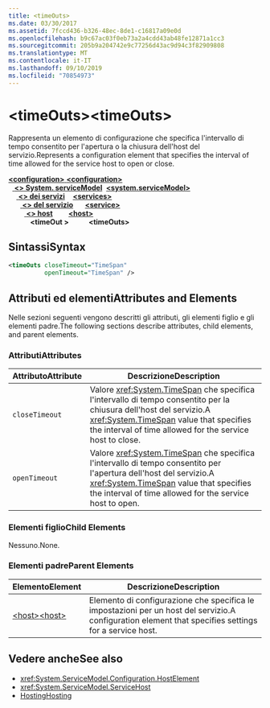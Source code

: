 ```yaml
---
title: <timeOuts>
ms.date: 03/30/2017
ms.assetid: 7fccd436-b326-48ec-8de1-c16817a09e0d
ms.openlocfilehash: b9c67ac03f0eb73a2a4cdd43ab48fe12871a1cc3
ms.sourcegitcommit: 205b9a204742e9c77256d43ac9d94c3f82909808
ms.translationtype: MT
ms.contentlocale: it-IT
ms.lasthandoff: 09/10/2019
ms.locfileid: "70854973"
---
```

# <a name="timeouts"></a><span data-ttu-id="782c7-101">\<timeOuts></span><span class="sxs-lookup"><span data-stu-id="782c7-101">\<timeOuts></span></span>
<span data-ttu-id="782c7-102">Rappresenta un elemento di configurazione che specifica l'intervallo di tempo consentito per l'apertura o la chiusura dell'host del servizio.</span><span class="sxs-lookup"><span data-stu-id="782c7-102">Represents a configuration element that specifies the interval of time allowed for the service host to open or close.</span></span>  
  
<span data-ttu-id="782c7-103">[ **\<configuration>** ](../configuration-element.md)</span><span class="sxs-lookup"><span data-stu-id="782c7-103">[**\<configuration>**](../configuration-element.md)</span></span>\
<span data-ttu-id="782c7-104">&nbsp;&nbsp;[ **\<> System. serviceModel**](system-servicemodel.md)</span><span class="sxs-lookup"><span data-stu-id="782c7-104">&nbsp;&nbsp;[**\<system.serviceModel>**](system-servicemodel.md)</span></span>\
<span data-ttu-id="782c7-105">&nbsp;&nbsp;&nbsp;&nbsp;[ **\<> dei servizi**](services.md)</span><span class="sxs-lookup"><span data-stu-id="782c7-105">&nbsp;&nbsp;&nbsp;&nbsp;[**\<services>**](services.md)</span></span>\
<span data-ttu-id="782c7-106">&nbsp;&nbsp;&nbsp;&nbsp;&nbsp;&nbsp;[ **\<> del servizio**](service.md)</span><span class="sxs-lookup"><span data-stu-id="782c7-106">&nbsp;&nbsp;&nbsp;&nbsp;&nbsp;&nbsp;[**\<service>**](service.md)</span></span>\
<span data-ttu-id="782c7-107">&nbsp;&nbsp;&nbsp;&nbsp;&nbsp;&nbsp;&nbsp;&nbsp;[ **\<> host**](host.md)</span><span class="sxs-lookup"><span data-stu-id="782c7-107">&nbsp;&nbsp;&nbsp;&nbsp;&nbsp;&nbsp;&nbsp;&nbsp;[**\<host>**](host.md)</span></span>\
<span data-ttu-id="782c7-108">&nbsp;&nbsp;&nbsp;&nbsp;&nbsp;&nbsp;&nbsp;&nbsp;&nbsp;&nbsp; **\<timeOut >**</span><span class="sxs-lookup"><span data-stu-id="782c7-108">&nbsp;&nbsp;&nbsp;&nbsp;&nbsp;&nbsp;&nbsp;&nbsp;&nbsp;&nbsp;**\<timeOuts>**</span></span>  
  
## <a name="syntax"></a><span data-ttu-id="782c7-109">Sintassi</span><span class="sxs-lookup"><span data-stu-id="782c7-109">Syntax</span></span>  
  
```xml  
<timeOuts closeTimeout="TimeSpan"
          openTimeout="TimeSpan" />
```  
  
## <a name="attributes-and-elements"></a><span data-ttu-id="782c7-110">Attributi ed elementi</span><span class="sxs-lookup"><span data-stu-id="782c7-110">Attributes and Elements</span></span>  
 <span data-ttu-id="782c7-111">Nelle sezioni seguenti vengono descritti gli attributi, gli elementi figlio e gli elementi padre.</span><span class="sxs-lookup"><span data-stu-id="782c7-111">The following sections describe attributes, child elements, and parent elements.</span></span>  
  
### <a name="attributes"></a><span data-ttu-id="782c7-112">Attributi</span><span class="sxs-lookup"><span data-stu-id="782c7-112">Attributes</span></span>  
  
|<span data-ttu-id="782c7-113">Attributo</span><span class="sxs-lookup"><span data-stu-id="782c7-113">Attribute</span></span>|<span data-ttu-id="782c7-114">Descrizione</span><span class="sxs-lookup"><span data-stu-id="782c7-114">Description</span></span>|  
|---------------|-----------------|  
|`closeTimeout`|<span data-ttu-id="782c7-115">Valore <xref:System.TimeSpan> che specifica l'intervallo di tempo consentito per la chiusura dell'host del servizio.</span><span class="sxs-lookup"><span data-stu-id="782c7-115">A <xref:System.TimeSpan> value that specifies the interval of time allowed for the service host to close.</span></span>|  
|`openTimeout`|<span data-ttu-id="782c7-116">Valore <xref:System.TimeSpan> che specifica l'intervallo di tempo consentito per l'apertura dell'host del servizio.</span><span class="sxs-lookup"><span data-stu-id="782c7-116">A <xref:System.TimeSpan> value that specifies the interval of time allowed for the service host to open.</span></span>|  
  
### <a name="child-elements"></a><span data-ttu-id="782c7-117">Elementi figlio</span><span class="sxs-lookup"><span data-stu-id="782c7-117">Child Elements</span></span>  
 <span data-ttu-id="782c7-118">Nessuno.</span><span class="sxs-lookup"><span data-stu-id="782c7-118">None.</span></span>  
  
### <a name="parent-elements"></a><span data-ttu-id="782c7-119">Elementi padre</span><span class="sxs-lookup"><span data-stu-id="782c7-119">Parent Elements</span></span>  
  
|<span data-ttu-id="782c7-120">Elemento</span><span class="sxs-lookup"><span data-stu-id="782c7-120">Element</span></span>|<span data-ttu-id="782c7-121">Descrizione</span><span class="sxs-lookup"><span data-stu-id="782c7-121">Description</span></span>|  
|-------------|-----------------|  
|[<span data-ttu-id="782c7-122">\<host></span><span class="sxs-lookup"><span data-stu-id="782c7-122">\<host></span></span>](host.md)|<span data-ttu-id="782c7-123">Elemento di configurazione che specifica le impostazioni per un host del servizio.</span><span class="sxs-lookup"><span data-stu-id="782c7-123">A configuration element that specifies settings for a service host.</span></span>|  
  
## <a name="see-also"></a><span data-ttu-id="782c7-124">Vedere anche</span><span class="sxs-lookup"><span data-stu-id="782c7-124">See also</span></span>

- <xref:System.ServiceModel.Configuration.HostElement>
- <xref:System.ServiceModel.ServiceHost>
- [<span data-ttu-id="782c7-125">Hosting</span><span class="sxs-lookup"><span data-stu-id="782c7-125">Hosting</span></span>](../../../wcf/feature-details/hosting.md)
